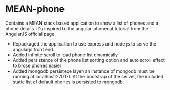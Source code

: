 MEAN-phone
==========

Contains a MEAN stack based application to show a list of phones and a phone details.
It's inspired to the angular-phonecat tutorial from the AngularJS official page.

- Repackaged the application to use express and node js to serve the angularjs front end.
- Added infinite scroll to load phone list dinamically
- Added persistence of the phone list sorting option and auto scroll effect to brose phones easier
- Added mongodb persistece layer(an instance of mongodb must be running at localhost:27017).
  At the bootstrap of the server, the included static list of default phones is persisted to mongodb.

